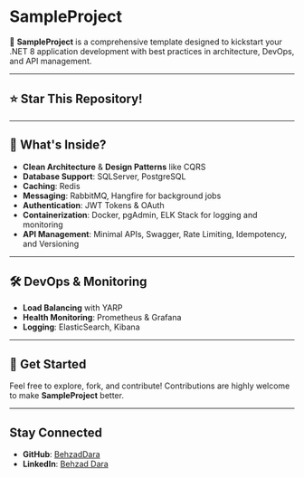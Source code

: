# SampleProject

🚀 **SampleProject** is a comprehensive template designed to kickstart your .NET 8 application development with best practices in architecture, DevOps, and API management.

---

## ⭐ Star This Repository!

---

## 🔧 What's Inside?

- **Clean Architecture** & **Design Patterns** like CQRS
- **Database Support**: SQLServer, PostgreSQL
- **Caching**: Redis
- **Messaging**: RabbitMQ, Hangfire for background jobs
- **Authentication**: JWT Tokens & OAuth
- **Containerization**: Docker, pgAdmin, ELK Stack for logging and monitoring
- **API Management**: Minimal APIs, Swagger, Rate Limiting, Idempotency, and Versioning

---

## 🛠 DevOps & Monitoring

- **Load Balancing** with YARP
- **Health Monitoring**: Prometheus & Grafana
- **Logging**: ElasticSearch, Kibana

---

## 📝 Get Started

Feel free to explore, fork, and contribute! Contributions are highly welcome to make **SampleProject** better.

---

## Stay Connected

- **GitHub**: [BehzadDara](https://github.com/BehzadDara)
- **LinkedIn**: [Behzad Dara](https://www.linkedin.com/in/behzaddara/)

